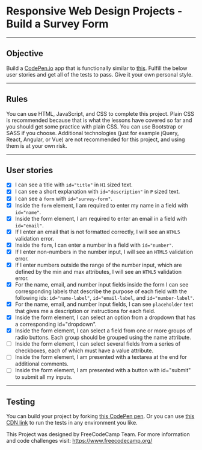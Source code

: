 # Responsive Web Design Projects - Build a Survey Form

----
## Objective
Build a [CodePen.io](https://codepen.io/) app that is functionally similar to
[this](https://codepen.io/freeCodeCamp/full/VPaoNP). Fulfill the below user
stories and get all of the tests to pass. Give it your own personal style.

----
## Rules
You can use HTML, JavaScript, and CSS to complete this project. Plain CSS is
recommended because that is what the lessons have covered so far and you should
get some practice with plain CSS. You can use Bootstrap or SASS if you choose.
Additional technologies (just for example jQuery, React, Angular, or Vue) are
not recommended for this project, and using them is at your own risk.

----
## User stories
- [x] I can see a title with ```id="title"``` in ```H1``` sized text.
- [x] I can see a short explanation with ```id="description"``` in ```P``` sized
 text.
- [x] I can see a ```form``` with ```id="survey-form"```.
- [x] Inside the ```form``` element, I am required to enter my name in a field
with ```id="name"```.
- [x] Inside the form element, I am required to enter an email in a field with
```id="email"```.
- [x] If I enter an email that is not formatted correctly, I will see an
```HTML5``` validation error.
- [x] Inside the ```form```, I can enter a number in a field with
```id="number"```.
- [x] If I enter non-numbers in the number input, I will see an ```HTML5```
validation error.
- [x] If I enter numbers outside the range of the number input, which are
defined by the min and max attributes, I will see an ```HTML5``` validation
error.
- [x] For the name, email, and number input fields inside the form I can see
corresponding labels that describe the purpose of each field with the following
ids: ```id="name-label"```, ```id="email-label```, and ```id="number-label"```.
- [x] For the name, email, and number input fields, I can see ```placeholder```
text that gives me a description or instructions for each field.
- [x] Inside the form element, I can select an option from a dropdown that has a
 corresponding id="dropdown".
- [x] Inside the form element, I can select a field from one or more groups of
radio buttons. Each group should be grouped using the name attribute.
- [ ] Inside the form element, I can select several fields from a series of
checkboxes, each of which must have a value attribute.
- [ ] Inside the form element, I am presented with a textarea at the end for
additional comments.
- [ ] Inside the form element, I am presented with a button with id="submit" to
submit all my inputs.

----
## Testing
You can build your project by forking
[this CodePen pen](https://codepen.io/freeCodeCamp/pen/MJjpwO). Or you can use
[this CDN link](https://cdn.freecodecamp.org/testable-projects-fcc/v1/bundle.js.)
 to run the tests in any environment you like.

This Project was designed by FreeCodeCamp Team. For more information and code
challenges visit: https://www.freecodecamp.org/
